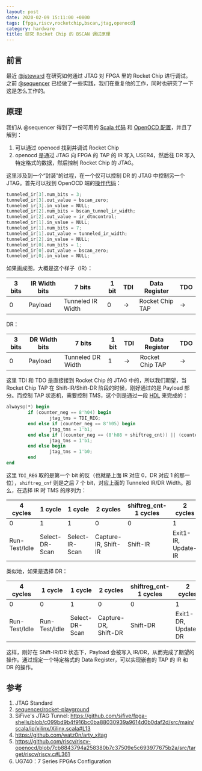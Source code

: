 ```yaml
---
layout: post
date: 2020-02-09 15:11:00 +0800
tags: [fpga,riscv,rocketchip,bscan,jtag,openocd]
category: hardware
title: 研究 Rocket Chip 的 BSCAN 调试原理
---
```


## 前言

最近 [@jsteward](https://github.com/KireinaHoro) 在研究如何通过 JTAG 对 FPGA 里的 Rocket Chip 进行调试。之前 [@sequencer](https://github.com/sequencer) 已经做了一些实践，我们在重复他的工作，同时也研究了一下这是怎么工作的。

## 原理

我们从 @sequencer 得到了一份可用的 [Scala 代码](https://github.com/sequencer/rocket-playground/blob/7fa3c51113be607add2034f3abe0ae973caac04a/playground/src/FPGA.scala#L83) 和 [OpenOCD 配置](https://github.com/sequencer/rocket-playground/blob/7fa3c51113be607add2034f3abe0ae973caac04a/playground/debugger/openocd.cfg#L16)，并且了解到：

1. 可以通过 openocd 找到并调试 Rocket Chip
2. openocd 是通过 JTAG 向 FPGA 的 TAP 的 IR 写入 USER4，然后往 DR 写入特定格式的数据，然后控制 Rocket Chip 的 JTAG。

这里涉及到一个“封装”的过程，在一个仅可以控制 DR 的 JTAG 中控制另一个 JTAG。首先可以找到 OpenOCD 端的[操作代码](https://github.com/riscv/riscv-openocd/blob/7cb8843794a258380b7c37509e5c693977675b2a/src/target/riscv/riscv.c#L361)：

```cpp
tunneled_ir[3].num_bits = 3;
tunneled_ir[3].out_value = bscan_zero;
tunneled_ir[3].in_value = NULL;
tunneled_ir[2].num_bits = bscan_tunnel_ir_width;
tunneled_ir[2].out_value = ir_dtmcontrol;
tunneled_ir[1].in_value = NULL;
tunneled_ir[1].num_bits = 7;
tunneled_ir[1].out_value = tunneled_ir_width;
tunneled_ir[2].in_value = NULL;
tunneled_ir[0].num_bits = 1;
tunneled_ir[0].out_value = bscan_zero;
tunneled_ir[0].in_value = NULL;
```

如果画成图，大概是这个样子（IR）：

| 3 bits | IR Width bits | 7 bits            | 1 bit | TDI  | Data Register   | TDO  |
| ------ | ------------- | ----------------- | ----- | ---- | --------------- | ---- |
| 0      | Payload       | Tunneled IR Width | 0     | ->   | Rocket Chip TAP | ->   |

DR：

| 3 bits | DR Width bits | 7 bits            | 1 bit | TDI  | Data Register   | TDO  |
| ------ | ------------- | ----------------- | ----- | ---- | --------------- | ---- |
| 0      | Payload       | Tunneled DR Width | 1     | ->   | Rocket Chip TAP | ->   |

这里 TDI 和 TDO 是直接接到 Rocket Chip 的 JTAG 中的，所以我们期望，当 Rocket Chip TAP 在 Shift-IR/Shift-DR 阶段的时候，刚好通过的是 Payload 部分。而控制 TAP 状态机，需要控制 TMS，这个则是通过一段 [HDL](https://github.com/sifive/fpga-shells/blob/c099bd9b4f916bc0ba88030939a9614d0b0daf2d/src/main/scala/ip/xilinx/Xilinx.scala#L13) 来完成的：

```verilog
always@(*) begin 
        if (counter_neg == 8'h04) begin 
                jtag_tms = TDI_REG; 
        end else if (counter_neg == 8'h05) begin 
                jtag_tms = 1'b1; 
        end else if ((counter_neg == (8'h08 + shiftreg_cnt)) || (counter_neg == (8'h08 + shiftreg_cnt - 8'h01))) begin 
                jtag_tms = 1'b1; 
        end else begin 
                jtag_tms = 1'b0; 
        end 
end
```

这里 `TDI_REG` 取的是第一个 bit 的反（也就是上面 IR 对应 0，DR 对应 1 的那一位），`shiftreg_cnf` 则是之后 7 个 bit，对应上面的 Tunneled IR/DR Width。那么，在选择 IR 时 TMS 的序列为：

| 4 cycles      | 1 cycle        | 1 cycle        | 2 cycles             | shiftreg_cnt-1 cycles | 2 cycles            | rest cycles   |
| ------------- | -------------- | -------------- | -------------------- | --------------------- | ------------------- | ------------- |
| 0             | 1              | 1              | 0                    | 0                     | 1                   | 0             |
| Run-Test/Idle | Select-DR-Scan | Select-IR-Scan | Capture-IR, Shift-IR | Shift-IR              | Exit1-IR, Update-IR | Run-Test/Idle |

类似地，如果是选择 DR：

| 4 cycles      | 1 cycle       | 1 cycle        | 2 cycles             | shiftreg_cnt-1 cycles | 2 cycles            | rest cycles   |
| ------------- | ------------- | -------------- | -------------------- | --------------------- | ------------------- | ------------- |
| 0             | 0             | 1              | 0                    | 0                     | 1                   | 0             |
| Run-Test/Idle | Run-Test/Idle | Select-DR-Scan | Capture-DR, Shift-DR | Shift-DR              | Exit1-DR, Update-DR | Run-Test/Idle |

这样，刚好在 Shift-IR/DR 状态下，Payload 会被写入 IR/DR，从而完成了期望的操作。通过规定一个特定格式的 Data Register，可以实现嵌套的 TAP 的 IR 和 DR 的操作。

## 参考

1. JTAG Standard
2. [sequencer/rocket-playground](https://github.com/sequencer/rocket-playground)
3. SiFive's JTAG Tunnel: https://github.com/sifive/fpga-shells/blob/c099bd9b4f916bc0ba88030939a9614d0b0daf2d/src/main/scala/ip/xilinx/Xilinx.scala#L13
4. https://github.com/watz0n/arty_xjtag
5. https://github.com/riscv/riscv-openocd/blob/7cb8843794a258380b7c37509e5c693977675b2a/src/target/riscv/riscv.c#L361
6. UG740：7 Series FPGAs Configuration